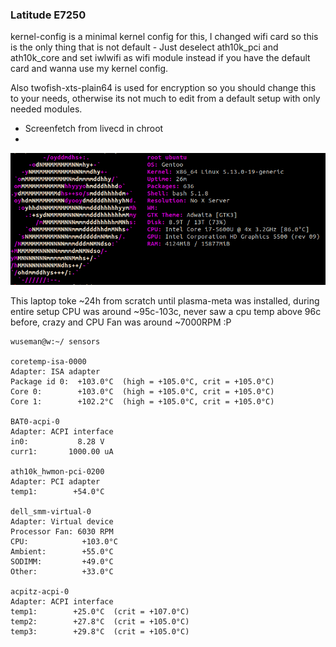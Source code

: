 ### Latitude E7250

kernel-config is a minimal kernel config for this, I changed wifi card so this is the only thing that is not default - Just deselect ath10k_pci and ath10k_core and set iwlwifi as wifi module instead if you have the default card and wanna use my kernel config.

Also twofish-xts-plain64 is used for encryption so you should change this to your needs, otherwise its not much to edit from a default setup with only needed modules. 

- Screenfetch from livecd in chroot
- 
![Screenshot](.previews/screenfetch.png)

This laptop toke ~24h from scratch until plasma-meta was installed, during entire setup CPU was around ~95c-103c, never saw a cpu temp above 96c before, crazy and CPU Fan was around ~7000RPM :P

```console
wuseman@w:~/ sensors

coretemp-isa-0000
Adapter: ISA adapter
Package id 0:  +103.0°C  (high = +105.0°C, crit = +105.0°C)
Core 0:        +103.0°C  (high = +105.0°C, crit = +105.0°C)
Core 1:        +102.2°C  (high = +105.0°C, crit = +105.0°C)

BAT0-acpi-0
Adapter: ACPI interface
in0:           8.28 V  
curr1:       1000.00 uA 

ath10k_hwmon-pci-0200
Adapter: PCI adapter
temp1:        +54.0°C  

dell_smm-virtual-0
Adapter: Virtual device
Processor Fan: 6030 RPM
CPU:            +103.0°C  
Ambient:        +55.0°C  
SODIMM:         +49.0°C  
Other:          +33.0°C  

acpitz-acpi-0
Adapter: ACPI interface
temp1:        +25.0°C  (crit = +107.0°C)
temp2:        +27.8°C  (crit = +105.0°C)
temp3:        +29.8°C  (crit = +105.0°C)
```

